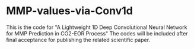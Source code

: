 # MMP-values-via-Conv1d

This is the code for "A Lightweight 1D Deep Convolutional Neural Network for MMP Prediction in CO2-EOR Process" The codes will be included after final acceptance for publishing the related scientific paper.
